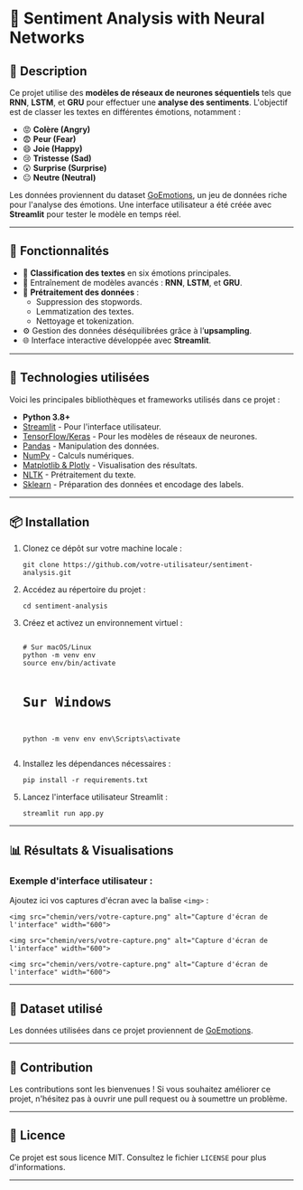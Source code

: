 <h1>🧠 Sentiment Analysis with Neural Networks</h1>

<h2>📌 Description</h2>
<p>
Ce projet utilise des <b>modèles de réseaux de neurones séquentiels</b> tels que <b>RNN</b>, <b>LSTM</b>, et <b>GRU</b> pour effectuer une <b>analyse des sentiments</b>.  
L'objectif est de classer les textes en différentes émotions, notamment :  
</p>
<ul>
  <li>😡 <b>Colère (Angry)</b></li>
  <li>😨 <b>Peur (Fear)</b></li>
  <li>😄 <b>Joie (Happy)</b></li>
  <li>😢 <b>Tristesse (Sad)</b></li>
  <li>😲 <b>Surprise (Surprise)</b></li>
  <li>😐 <b>Neutre (Neutral)</b></li>
</ul>
<p>
Les données proviennent du dataset <a href="https://www.kaggle.com/datasets/mathurinache/goemotions">GoEmotions</a>, un jeu de données riche pour l'analyse des émotions.  
Une interface utilisateur a été créée avec <b>Streamlit</b> pour tester le modèle en temps réel.
</p>

---

<h2>🚀 Fonctionnalités</h2>
<ul>
  <li>🧪 <b>Classification des textes</b> en six émotions principales.</li>
  <li>🧠 Entraînement de modèles avancés : <b>RNN</b>, <b>LSTM</b>, et <b>GRU</b>.</li>
  <li>🔄 <b>Prétraitement des données</b> :
    <ul>
      <li>Suppression des stopwords.</li>
      <li>Lemmatization des textes.</li>
      <li>Nettoyage et tokenization.</li>
    </ul>
  </li>
  <li>⚙️ Gestion des données déséquilibrées grâce à l’<b>upsampling</b>.</li>
  <li>🌐 Interface interactive développée avec <b>Streamlit</b>.</li>
</ul>

---

<h2>📂 Technologies utilisées</h2>
<p>Voici les principales bibliothèques et frameworks utilisés dans ce projet :</p>
<ul>
  <li><b>Python 3.8+</b></li>
  <li><a href="https://streamlit.io/">Streamlit</a> - Pour l'interface utilisateur.</li>
  <li><a href="https://www.tensorflow.org/">TensorFlow/Keras</a> - Pour les modèles de réseaux de neurones.</li>
  <li><a href="https://pandas.pydata.org/">Pandas</a> - Manipulation des données.</li>
  <li><a href="https://numpy.org/">NumPy</a> - Calculs numériques.</li>
  <li><a href="https://plotly.com/python/">Matplotlib & Plotly</a> - Visualisation des résultats.</li>
  <li><a href="https://www.nltk.org/">NLTK</a> - Prétraitement du texte.</li>
  <li><a href="https://scikit-learn.org/">Sklearn</a> - Préparation des données et encodage des labels.</li>
</ul>

---

<h2>📦 Installation</h2>
<ol>
  <li>Clonez ce dépôt sur votre machine locale :
    <pre><code>git clone https://github.com/votre-utilisateur/sentiment-analysis.git</code></pre>
  </li>
  <li>Accédez au répertoire du projet :
    <pre><code>cd sentiment-analysis</code></pre>
  </li>
  <li>Créez et activez un environnement virtuel :
    <pre><code>
# Sur macOS/Linux
python -m venv env
source env/bin/activate

# Sur Windows
python -m venv env
env\Scripts\activate
</code></pre>
  </li>
  <li>Installez les dépendances nécessaires :
    <pre><code>pip install -r requirements.txt</code></pre>
  </li>
  <li>Lancez l'interface utilisateur Streamlit :
    <pre><code>streamlit run app.py</code></pre>
  </li>
</ol>

---

<h2>📊 Résultats & Visualisations</h2>
<h3>Exemple d'interface utilisateur :</h3>
<p>Ajoutez ici vos captures d'écran avec la balise <code>&lt;img&gt;</code> :</p>
<pre><code>&lt;img src="chemin/vers/votre-capture.png" alt="Capture d'écran de l'interface" width="600"&gt;</code></pre>
<pre><code>&lt;img src="chemin/vers/votre-capture.png" alt="Capture d'écran de l'interface" width="600"&gt;</code></pre>
<pre><code>&lt;img src="chemin/vers/votre-capture.png" alt="Capture d'écran de l'interface" width="600"&gt;</code></pre>

---

<h2>🧪 Dataset utilisé</h2>
<p>Les données utilisées dans ce projet proviennent de <a href="https://www.kaggle.com/datasets/mathurinache/goemotions">GoEmotions</a>.</p>

---

<h2>📩 Contribution</h2>
<p>Les contributions sont les bienvenues ! Si vous souhaitez améliorer ce projet, n'hésitez pas à ouvrir une pull request ou à soumettre un problème.</p>

---

<h2>📜 Licence</h2>
<p>Ce projet est sous licence MIT. Consultez le fichier <code>LICENSE</code> pour plus d'informations.</p>

--- 


